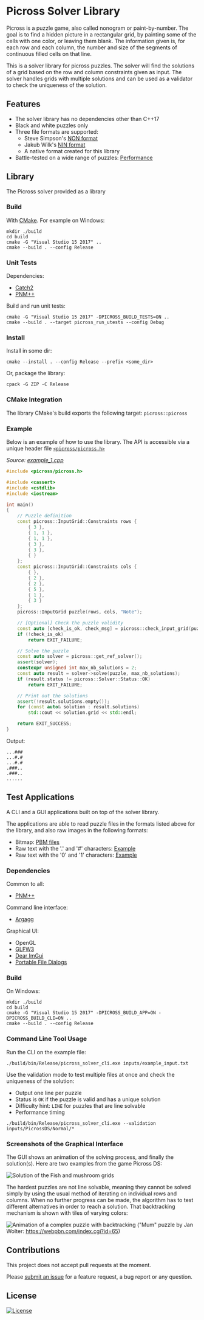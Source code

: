 Picross Solver Library
======================

Picross is a puzzle game, also called nonogram or paint-by-number.
The goal is to find a hidden picture in a rectangular grid, by painting some of the cells
with one color, or leaving them blank. The information given is, for each row and each
column, the number and size of the segments of continuous filled cells on that line.

This is a solver library for picross puzzles. The solver will find the solutions of a grid
based on the row and column constraints given as input. The solver handles grids with
multiple solutions and can be used as a validator to check the uniqueness of the
solution.

## Features

 - The solver library has no dependencies other than C++17
 - Black and white puzzles only
 - Three file formats are supported:
   - Steve Simpson's [NON format](doc/FILE_FORMAT_NON.md)
   - Jakub Wilk's [NIN format](doc/FILE_FORMAT_NIN.md)
   - A native format created for this library
 - Battle-tested on a wide range of puzzles: [Performance](doc/PERF.md)

## Library

The Picross solver provided as a library

### Build

With [CMake](https://cmake.org/download/). For example on Windows:

```
mkdir ./build
cd build
cmake -G "Visual Studio 15 2017" ..
cmake --build . --config Release
```

### Unit Tests

Dependencies:

*  [Catch2](https://github.com/catchorg/Catch2)
*  [PNM++](https://github.com/ToruNiina/pnm)

Build and run unit tests:

```
cmake -G "Visual Studio 15 2017" -DPICROSS_BUILD_TESTS=ON ..
cmake --build . --target picross_run_utests --config Debug
```

### Install

Install in some dir:

```
cmake --install . --config Release --prefix <some_dir>
```

Or, package the library:

```
cpack -G ZIP -C Release
```

### CMake Integration

The library CMake's build exports the following target: `picross::picross`

### Example

Below is an example of how to use the library.
The API is accessible via a unique header file [`<picross/picross.h>`](src/picross/include/picross/picross.h)

_Source: [example_1.cpp](src/examples/src/example_1.cpp)_
```cpp
#include <picross/picross.h>

#include <cassert>
#include <cstdlib>
#include <iostream>

int main()
{
    // Puzzle definition
    const picross::InputGrid::Constraints rows {
        { 3 },
        { 1, 1 },
        { 1, 1 },
        { 3 },
        { 3 },
        { }
    };
    const picross::InputGrid::Constraints cols {
        { },
        { 2 },
        { 2 },
        { 5 },
        { 1 },
        { 3 }
    };
    picross::InputGrid puzzle(rows, cols, "Note");

    // [Optional] Check the puzzle validity
    const auto [check_is_ok, check_msg] = picross::check_input_grid(puzzle);
    if (!check_is_ok)
        return EXIT_FAILURE;

    // Solve the puzzle
    const auto solver = picross::get_ref_solver();
    assert(solver);
    constexpr unsigned int max_nb_solutions = 2;
    const auto result = solver->solve(puzzle, max_nb_solutions);
    if (result.status != picross::Solver::Status::OK)
        return EXIT_FAILURE;

    // Print out the solutions
    assert(!result.solutions.empty());
    for (const auto& solution : result.solutions)
        std::cout << solution.grid << std::endl;

    return EXIT_SUCCESS;
}
```

Output:

```
...###
...#.#
...#.#
.###..
.###..
......
```
## Test Applications

A CLI and a GUI applications built on top of the solver library.

The applications are able to read puzzle files in the formats listed above for the library, and also raw images in the following formats:

* Bitmap: [PBM files](https://fr.wikipedia.org/wiki/Portable_pixmap)
* Raw text with the '.' and '#' characters: [Example](./inputs/raw/note.txt)
* Raw text with the '0' and '1' characters: [Example](./inputs/raw/rand11)

### Dependencies

Common to all:

* [PNM++](https://github.com/ToruNiina/pnm)

Command line interface:

* [Argagg](https://github.com/vietjtnguyen/argagg)

Graphical UI:

* OpenGL
* [GLFW3](http://glfw.sf.net)
* [Dear ImGui](https://github.com/ocornut/imgui)
* [Portable File Dialogs](https://github.com/samhocevar/portable-file-dialogs)

### Build

On Windows:

```
mkdir ./build
cd build
cmake -G "Visual Studio 15 2017" -DPICROSS_BUILD_APP=ON -DPICROSS_BUILD_CLI=ON ..
cmake --build . --config Release
```

### Command Line Tool Usage

Run the CLI on the example file:

```
./build/bin/Release/picross_solver_cli.exe inputs/example_input.txt
```

Use the validation mode to test multiple files at once and check the uniqueness of the solution:
 - Output one line per puzzle
 - Status is `OK` if the puzzle is valid and has a unique solution
 - Difficulty hint: `LINE` for puzzles that are line solvable
 - Performance timing

```
./build/bin/Release/picross_solver_cli.exe --validation inputs/PicrossDS/Normal/*
```

### Screenshots of the Graphical Interface

The GUI shows an animation of the solving process, and finally the solution(s). Here are two examples
from the game Picross DS:

![Solution of the Fish and mushroom grids](./doc/img/grid-solutions-fish-and-mushroom.png)

The hardest puzzles are not line solvable, meaning they cannot be solved simply by using the usual
method of iterating on individual rows and columns. When no further progress can be made, the algorithm
has to test different alternatives in order to reach a solution. That backtracking mechanism
is shown with tiles of varying colors:

![Animation of a complex puzzle with backtracking](./doc/img/solver-animation-with-branching.png)
("Mum" puzzle by Jan Wolter: https://webpbn.com/index.cgi?id=65)

## Contributions

This project does not accept pull requests at the moment.

Please [submit an issue](https://github.com/pierre-dejoue/picross-solver/issues/new) for a feature request, a bug report or any question.

## License

[![License](http://img.shields.io/:license-mit-blue.svg?style=flat-square)](./LICENSE)


